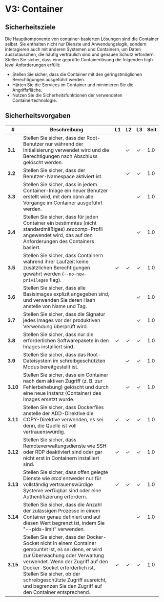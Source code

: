 # V3: Container

## Sicherheitsziele

Die Hauptkomponente von container-basierten Lösungen sind die Container selbst. Sie enthalten nicht nur Dienste und Anwendungslogik, sondern interagieren auch mit anderen Systemen und Containern, um Daten auszutauschen, die häufig vertraulich sind und genauen Schutz erfordern.
Stellen Sie sicher, dass eine geprüfte Containerlösung die folgenden high-level Anforderungen erfüllt:

* Stellen Sie sicher, dass die Container mit den geringstmöglichen Berechtigungen ausgeführt werden.
* Härten Sie die Services im Container und minimieren Sie die Angriffsfläche.
* Nutzen Sie die Sicherheitsfunktionen der verwendeten Containertechnologie.

## Sicherheitsvorgaben

| # | Beschreibung | L1 | L2 | L3 | Seit |
| --- | --- | --- | --- | -- | -- |
| **3.1** | Stellen Sie sicher, dass der Root-Benutzer nur während der Initialisierung verwendet wird und die Berechtigungen nach Abschluss gelöscht werden. |  | ✓ | ✓ | 1.0 |
| **3.2** | Stellen Sie sicher, dass der Benutzer-Namespace aktiviert ist. |  | ✓ | ✓ | 1.0 |
| **3.3** | Stellen Sie sicher, dass in jedem Container-Image ein neuer Benutzer erstellt wird, mit dem dann alle Vorgänge im Container ausgeführt werden. |  |  | ✓ | 1.0 |
| **3.4** | Stellen Sie sicher, dass für jeden Container ein bestimmtes (nicht standardmäßiges) _seccomp_-Profil angewendet wird, das auf den Anforderungen des Containers basiert. |  |  | ✓ | 1.0 |
| **3.5** | Stellen Sie sicher, dass Containern während ihrer Laufzeit keine zusätzlichen Berechtigungen gewährt werden (`--no-new-privileges` flag). | ✓ | ✓ | ✓ | 1.0 |
| **3.6** | Stellen Sie sicher, dass alle Basisimages explizit angegeben sind, und verwenden Sie deren Hash anstelle von Name und Tag. |  |  | ✓ | 1.0 |
| **3.7** | Stellen Sie sicher, dass die Signatur jedes Images vor der produktiven Verwendung überprüft wird.| |  | ✓ | 1.0 |
| **3.8** | Stellen Sie sicher, dass nur die erforderlichen Softwarepakete in den Images installiert sind. | ✓ | ✓ | ✓ | 1.0 |
| **3.9** | Stellen Sie sicher, dass das Root-Dateisystem im schreibgeschützten Modus bereitgestellt ist. |  | ✓ | ✓ | 1.0 |
| **3.10** | Stellen Sie sicher, dass ein Container nach dem aktiven Zugriff (z. B. zur Fehlerbehebung) gelöscht und durch eine neue Instanz (Container) des Images ersetzt wurde. |  | ✓ | ✓ | 1.0 |
| **3.11** | Stellen Sie sicher, dass Dockerfiles anstelle der ADD-Direktive die COPY-Direktive verwenden, es sei denn, die Quelle ist voll vertrauenswürdig. | ✓ | ✓ | ✓ | 1.0 |
| **3.12** | Stellen Sie sicher, dass Remoteverwaltungsdienste wie SSH oder RDP deaktiviert sind oder gar nicht erst in Containern installiert sind. | ✓ | ✓ | ✓ | 1.0 |
| **3.13** | Stellen Sie sicher, dass offen gelegte Dienste wie _etcd_ entweder nur für vollständig vertrauenswürdige Systeme verfügbar sind oder eine Authentifizierung erfordern. | ✓ | ✓ | ✓ | 1.0 |
| **3.14** | Stellen Sie sicher, dass die Anzahl der zulässigen Prozesse in einem Container genau definiert und auf diesen Wert begrenzt ist, indem Sie "--pids-limit" verwenden. | | | ✓ | 1.0 |
| **3.15** | Stellen Sie sicher, dass der Docker-Socket nicht in einem Container gemountet ist, es sei denn, er wird zur Überwachung oder Verwaltung verwendet. Wenn der Zugriff auf den Docker-Socket erforderlich ist, Stellen Sie sicher, ob der schreibgeschützte Zugriff ausreicht, und begrenzen Sie den Zugriff auf den Container entsprechend. | ✓ | ✓ | ✓ | 1.0 |
